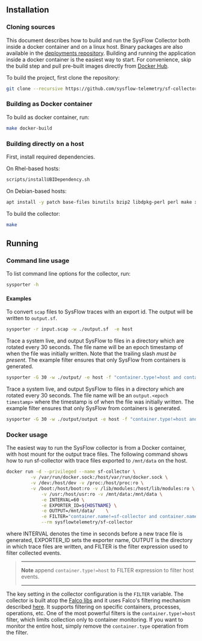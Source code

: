 ## Installation

### Cloning sources

This document describes how to build and run the SysFlow Collector both inside a docker container and on a linux host. Binary packages are also available in the [deployments repository](https://github.com/sysflow-telemetry/sf-deployments). Building and running the application inside a docker container is the easiest way to start. For convenience, skip the build step and pull pre-built images directly from [Docker Hub](https://hub.docker.com/r/sysflowtelemetry/sf-collector).

To build the project, first clone the repository:

```bash
git clone --recursive https://github.com/sysflow-telemetry/sf-collector.git 
```

### Building as Docker container

To build as docker container, run:

```bash
make docker-build
```

### Building directly on a host

First, install required dependencies.

On Rhel-based hosts:

```bash
scripts/installUBIDependency.sh
```

On Debian-based hosts:

```bash
apt install -y patch base-files binutils bzip2 libdpkg-perl perl make xz-utils libncurses5-dev libncursesw5-dev cmake libboost-all-dev g++ flex bison wget libelf-dev liblog4cxx-dev libapr1 libaprutil1 libsparsehash-dev libsnappy-dev libgoogle-glog-dev libjsoncpp-dev
```

To build the collector:

```bash
make
```

## Running

### Command line usage

To list command line options for the collector, run:

```bash
sysporter -h
```

#### Examples

To convert `scap` files to SysFlow traces with an export id. The output will be written to `output.sf`.

```bash
sysporter -r input.scap -w ./output.sf  -e host
```

Trace a system live, and output SysFlow to files in a directory which are rotated every 30 seconds. The file name will be an epoch timestamp of when the file was initially written. Note that the trailing slash _must be present_. The example filter ensures that only SysFlow from containers is generated.

```bash
sysporter -G 30 -w ./output/ -e host -f "container.type!=host and container.type=docker"
```

Trace a system live, and output SysFlow to files in a directory which are rotated every 30 seconds. The file name will be an `output.<epoch timestamp>` where the timestamp is of when the file was initially written. The example filter ensures that only SysFlow from containers is generated.

```bash
sysporter -G 30 -w ./output/output -e host -f "container.type!=host and container.type=docker" </code>`
```

### Docker usage

The easiest way to run the SysFlow collector is from a Docker container, with host mount for the output trace files. The following command shows how to run sf-collector with trace files exported to `/mnt/data` on the host.

```bash
docker run -d --privileged --name sf-collector \
	     -v /var/run/docker.sock:/host/var/run/docker.sock \
	     -v /dev:/host/dev -v /proc:/host/proc:ro \
	     -v /boot:/host/boot:ro -v /lib/modules:/host/lib/modules:ro \
             -v /usr:/host/usr:ro -v /mnt/data:/mnt/data \
             -e INTERVAL=60 \
             -e EXPORTER_ID=${HOSTNAME} \
             -e OUTPUT=/mnt/data/    \
             -e FILTER="container.name!=sf-collector and container.name!=sf-exporter" \
             --rm sysflowtelemetry/sf-collector
```

where INTERVAL denotes the time in seconds before a new trace file is generated, EXPORTER\_ID sets the exporter name, OUTPUT is the directory in which trace files are written, and FILTER is the filter expression used to filter collected events.

>---
> **Note** append `container.type!=host` to FILTER expression to filter host events.
>
>---

The key setting in the collector configuration is the `FILTER` variable. The collector is built atop the [Falco libs](https://github.com/falcosecurity/libs/) and it uses Falco's filtering mechanism described [here](https://falco.org/docs/rules/supported-fields/). It supports filtering on specific containers, processes, operations, etc. One of the most powerful filters is the `container.type!=host` filter, which limits collection only to container monitoring. If you want to monitor the entire host, simply remove the `container.type` operation from the filter.
